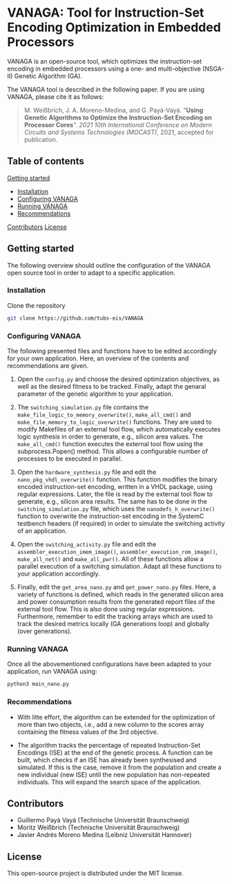 # VANAGA: Tool for Instruction-Set Encoding Optimization in Embedded Processors

VANAGA is an open-source tool, which optimizes the instruction-set encoding in embedded processors using a one- and multi-objective (NSGA-II) Genetic Algorithm (GA).

The VANAGA tool is described in the following paper. If you are using VANAGA, please cite it as follows:
>M. Weißbrich, J. A. Moreno-Medina, and G. Payá-Vayá.
>"**Using Genetic Algorithms to Optimize the Instruction-Set Encoding on Processor Cores**".
>*2021 10th International Conference on Modern Circuits and Systems Technologies (MOCAST)*, 2021, accepted for publication.


## Table of contents

[Getting started](#Getting-started)

- [Installation](#Installation)
- [Configuring VANAGA](#Configuring-VANAGA)
- [Running VANAGA](#Running-VANAGA)
- [Recommendations](#Recommendations)

[Contributors](#Contributors)
[License](#License)

## Getting started

The following overview should outline the configuration of the VANAGA open source tool in order to adapt to a specific application.

### Installation

Clone the repository

```bash
git clone https://github.com/tubs-eis/VANAGA
```

### Configuring VANAGA

The following presented files and functions have to be edited accordingly for your own application. Here, an overview of the contents and recommendations are given.

1. Open the `config.py` and choose the desired optimization objectives, as well as the desired fitness to be tracked. Finally, adapt the genaral parameter of the genetic algorithm to your application.

2. The `switching_simulation.py` file contains the `make_file_logic_to_memory_overwrite()`, `make_all_cmd()` and `make_file_memory_to_logic_overwrite()` functions. They are used to modify Makefiles of an external tool flow, which automatically executes logic synthesis in order to generate, e.g., silicon area values. The `make_all_cmd()` function executes the external tool flow using the subprocess.Popen() method. This allows a configurable number of processes to be executed in parallel.

3. Open the `hardware_synthesis.py` file and edit the `nano_pkg_vhdl_overwrite()` function. This function modifies the binary encoded instruction-set encoding, written in a VHDL package, using regular expressions. Later, the file is read by the external tool flow to generate, e.g., silicon area results. The same has to be done in the `switching_simulation.py` file, which uses the `nanodefs_h_overwrite()` function to overwrite the instruction-set encoding in the SystemC testbench headers (if required) in order to simulate the switching activity of an application.

4. Open the `switching_activity.py` file and edit the `assembler_execution_imem_image()`, `assembler_execution_rom_image()`, `make_all_net()` and `make_all_pwr()`. All of these functions allow a parallel execution of a switching simulation. Adapt all these functions to your application accordingly.

5. Finally, edit the `get_area_nano.py` and `get_power_nano.py` files. Here, a variety of functions is defined, which reads in the generated silicon area and power consumption results from the generated report files of the external tool flow. This is also done using regular expressions. Furthermore, remember to edit the tracking arrays which are used to track the desired metrics locally (GA generations loop) and globally (over generations).

### Running VANAGA

Once all the abovementioned configurations have been adapted to your application, run VANAGA using:

```bash
python3 main_nano.py
```

### Recommendations

- With litte effort, the algorithm can be extended for the optimization of more than two objects, i.e., add a new column to the scores array containing the fitness values of the 3rd objective.

- The algorithm tracks the percentage of repeated Instruction-Set Encodings (ISE) at the end of the genetic process. A function can be built, which checks if an ISE has already been synthesised and simulated. If this is the case, remove it from the population and create a new individual (new ISE) until the new population has non-repeated individuals. This will expand the search space of the application.

## Contributors

- Guillermo Payá Vayá (Technische Universität Braunschweig)
- Moritz Weißbrich (Technische Universität Braunschweig)
- Javier Andrés Moreno Medina (Leibniz Universität Hannover)

## License

This open-source project is distributed under the MIT license.
